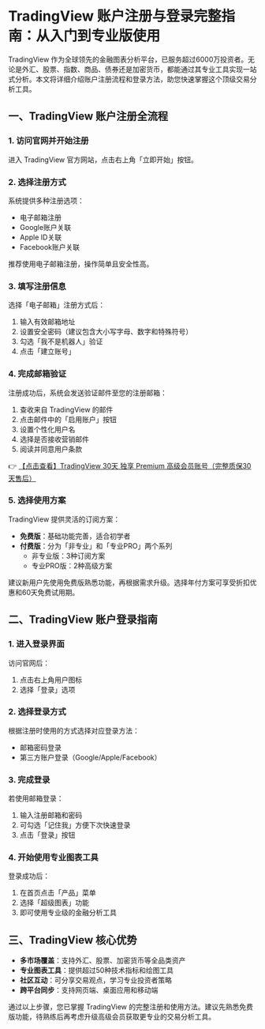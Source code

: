 # TradingView 账户注册与登录完整指南：从入门到专业版使用

TradingView 作为全球领先的金融图表分析平台，已服务超过6000万投资者。无论是外汇、股票、指数、商品、债券还是加密货币，都能通过其专业工具实现一站式分析。本文将详细介绍账户注册流程和登录方法，助您快速掌握这个顶级交易分析工具。

## 一、TradingView 账户注册全流程

### 1. 访问官网并开始注册
进入 TradingView 官方网站，点击右上角「立即开始」按钮。

### 2. 选择注册方式
系统提供多种注册选项：
- 电子邮箱注册
- Google账户关联
- Apple ID关联
- Facebook账户关联

推荐使用电子邮箱注册，操作简单且安全性高。

### 3. 填写注册信息
选择「电子邮箱」注册方式后：
1. 输入有效邮箱地址
2. 设置安全密码（建议包含大小写字母、数字和特殊符号）
3. 勾选「我不是机器人」验证
4. 点击「建立账号」

### 4. 完成邮箱验证
注册成功后，系统会发送验证邮件至您的注册邮箱：
1. 查收来自 TradingView 的邮件
2. 点击邮件中的「启用账户」按钮
3. 设置个性化用户名
4. 选择是否接收营销邮件
5. 阅读并同意用户条款

👉 [【点击查看】TradingView 30天 独享 Premium 高级会员账号（完整质保30天售后）](https://bit.ly/TradingView-Pro)

### 5. 选择使用方案
TradingView 提供灵活的订阅方案：
- **免费版**：基础功能完善，适合初学者
- **付费版**：分为「非专业」和「专业PRO」两个系列
  - 非专业版：3种订阅方案
  - 专业PRO版：2种高级方案

建议新用户先使用免费版熟悉功能，再根据需求升级。选择年付方案可享受折扣优惠和60天免费试用期。

## 二、TradingView 账户登录指南

### 1. 进入登录界面
访问官网后：
1. 点击右上角用户图标
2. 选择「登录」选项

### 2. 选择登录方式
根据注册时使用的方式选择对应登录方法：
- 邮箱密码登录
- 第三方账户登录（Google/Apple/Facebook）

### 3. 完成登录
若使用邮箱登录：
1. 输入注册邮箱和密码
2. 可勾选「记住我」方便下次快速登录
3. 点击「登录」按钮

### 4. 开始使用专业图表工具
登录成功后：
1. 在首页点击「产品」菜单
2. 选择「超级图表」功能
3. 即可使用专业级的金融分析工具

## 三、TradingView 核心优势
- **多市场覆盖**：支持外汇、股票、加密货币等全品类资产
- **专业图表工具**：提供超过50种技术指标和绘图工具
- **社区互动**：可分享交易观点，学习专业投资者策略
- **跨平台同步**：支持网页端、桌面应用和移动端

通过以上步骤，您已掌握 TradingView 的完整注册和使用方法。建议先熟悉免费版功能，待熟练后再考虑升级高级会员获取更专业的交易分析工具。